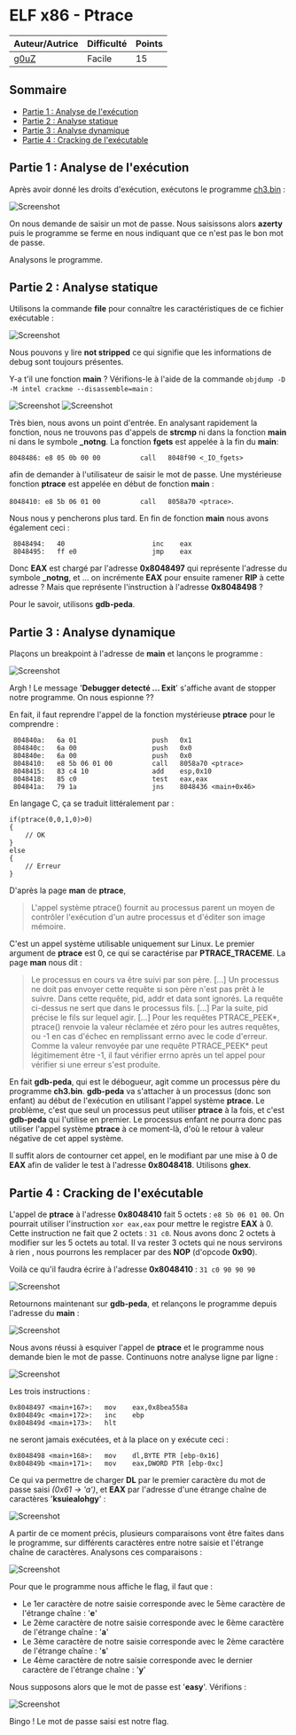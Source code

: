 # ELF x86 - Ptrace

| Auteur/Autrice | Difficulté | Points |
|----------------|------------|--------|
|     [g0uZ](https://www.root-me.org/g0uZ?lang=fr)       |Facile|   15    |     

## Sommaire
- [Partie 1 : Analyse de l'exécution](https://github.com/0xS3GFAULT/CTF-WriteUps_Fr/tree/main/rootme/Cracking/Facile/ELF%20x86%20-%20Ptrace#partie-1--analyse-de-lex%C3%A9cution)
- [Partie 2 : Analyse statique](https://github.com/0xS3GFAULT/CTF-WriteUps_Fr/tree/main/rootme/Cracking/Facile/ELF%20x86%20-%20Ptrace#partie-2--analyse-statique)
- [Partie 3 : Analyse dynamique](https://github.com/0xS3GFAULT/CTF-WriteUps_Fr/tree/main/rootme/Cracking/Facile/ELF%20x86%20-%20Ptrace#partie-3--analyse-dynamique)
- [Partie 4 : Cracking de l'exécutable](https://github.com/0xS3GFAULT/CTF-WriteUps_Fr/tree/main/rootme/Cracking/Facile/ELF%20x86%20-%20Ptrace#partie-4--cracking-de-lex%C3%A9cutable)

## Partie 1 : Analyse de l'exécution

Après avoir donné les droits d'exécution, exécutons le programme [ch3.bin](https://github.com/0xS3GFAULT/CTF-WriteUps_Fr/blob/main/rootme/Cracking/Facile/ELF%20x86%20-%20Ptrace/ch3.bin) : 

![Screenshot](./assets/images/exec_ch3.png?raw=true)

On nous demande de saisir un mot de passe. Nous saisissons alors **azerty** puis le programme se ferme en nous indiquant que ce n'est pas le bon mot de passe. 

Analysons le programme.

## Partie 2 : Analyse statique

Utilisons la commande **file** pour connaître les caractéristiques de ce fichier exécutable : 

![Screenshot](./assets/images/file_ch3.png?raw=true)

Nous pouvons y lire **not stripped** ce qui signifie que les informations de debug sont toujours présentes. 

Y-a t'il une fonction **main** ?  Vérifions-le à l'aide de la commande ```objdump -D -M intel crackme --disassemble=main``` : 

![Screenshot](./assets/images/objdump_ch3_1.png?raw=true)
![Screenshot](./assets/images/objdump_ch3_2.png?raw=true)

Très bien, nous avons un point d'entrée. En analysant rapidement la fonction, nous ne trouvons pas d'appels de **strcmp** ni dans la fonction **main** ni dans le symbole **_notng**. La fonction **fgets** est appelée à la fin du **main**: 

```8048486:	e8 05 0b 00 00       	call   8048f90 <_IO_fgets>``` 

afin de demander à l'utilisateur de saisir le mot de passe. Une mystérieuse fonction **ptrace** est appelée en début de fonction **main** : 

```8048410:	e8 5b 06 01 00       	call   8058a70 <ptrace>```. 

Nous nous y pencherons plus tard. En fin de fonction **main** nous avons également ceci : 

```804848e:	8d 05 97 84 04 08    	lea    eax,ds:0x8048497
 8048494:	40                   	inc    eax
 8048495:	ff e0                	jmp    eax
 ```

Donc **EAX** est chargé par l'adresse **0x8048497** qui représente l'adresse du symbole **_notng**, et ... on incrémente **EAX** pour ensuite ramener **RIP** à cette adresse ? Mais que représente l'instruction à l'adresse **0x8048498** ?

Pour le savoir, utilisons **gdb-peda**.

## Partie 3 : Analyse dynamique

Plaçons un breakpoint à l'adresse de **main** et lançons le programme : 

![Screenshot](./assets/images/gdb_ch3_1.png?raw=true)

Argh ! Le message '**Debugger detecté ... Exit**' s'affiche avant de stopper notre programme. On nous espionne ??

En fait, il faut reprendre l'appel de la fonction mystérieuse **ptrace** pour le comprendre : 

```8048408:	6a 00                	push   0x0
 804840a:	6a 01                	push   0x1
 804840c:	6a 00                	push   0x0
 804840e:	6a 00                	push   0x0
 8048410:	e8 5b 06 01 00       	call   8058a70 <ptrace>
 8048415:	83 c4 10             	add    esp,0x10
 8048418:	85 c0                	test   eax,eax
 804841a:	79 1a                	jns    8048436 <main+0x46>
 ```

En langage C, ça se traduit littéralement par :

```
if(ptrace(0,0,1,0)>0)
{
	// OK
}
else
{
	// Erreur
}
```

D'après la page **man** de **ptrace**, 

> L'appel système ptrace() fournit au processus parent un moyen de contrôler l'exécution d'un autre processus et d'éditer son image mémoire.

C'est un appel système utilisable uniquement sur Linux. Le premier argument de **ptrace** est 0, ce qui se caractérise par **PTRACE_TRACEME**. La page **man** nous dit : 

> Le processus en cours va être suivi par son père. [...] Un processus ne doit pas envoyer cette requête si son père n'est pas prêt à le suivre. Dans cette requête, pid, addr et data sont ignorés. La requête ci-dessus ne sert que dans le processus fils. [...] Par la suite, pid précise le fils sur lequel agir. [...] Pour les requêtes PTRACE_PEEK*, ptrace() renvoie la valeur réclamée et zéro pour les autres requêtes, ou -1 en cas d'échec en remplissant errno avec le code d'erreur. Comme la valeur renvoyée par une requête PTRACE_PEEK* peut légitimement être -1, il faut vérifier errno après un tel appel pour vérifier si une erreur s'est produite.  

En fait **gdb-peda**, qui est le débogueur, agit comme un processus père du programme **ch3.bin**. **gdb-peda** va s'attacher à un processus (donc son enfant) au début de l'exécution en utilisant l'appel système **ptrace**. Le problème, c'est que seul un processus peut utiliser **ptrace** à la fois, et c'est **gdb-peda** qui l'utilise en premier. Le processus enfant ne pourra donc pas utiliser l'appel système **ptrace** à ce moment-là, d'où le retour à valeur négative de cet appel système.

Il suffit alors de contourner cet appel, en le modifiant par une mise à 0 de **EAX** afin de valider le test à l'adresse **0x8048418**. Utilisons **ghex**.

## Partie 4 : Cracking de l'exécutable

L'appel de **ptrace** à l'adresse **0x8048410** fait 5 octets : ```e8 5b 06 01 00```. On pourrait utiliser l'instruction ```xor eax,eax``` pour mettre le registre **EAX** à 0. Cette instruction ne fait que 2 octets : ```31 c0```. Nous avons donc 2 octets à modifier sur les 5 octets au total. Il va rester 3 octets qui ne nous servirons à rien , nous pourrons les remplacer par des **NOP** (d'opcode **0x90**).

Voilà ce qu'il faudra écrire à l'adresse **0x8048410** : ```31 c0 90 90 90```

![Screenshot](./assets/images/ghex_ch3.png?raw=true)

Retournons maintenant sur **gdb-peda**, et relançons le programme depuis l'adresse du **main** :

![Screenshot](./assets/images/gdb_ch3_2.png?raw=true)

Nous avons réussi à esquiver l'appel de **ptrace** et le programme nous demande bien le mot de passe. Continuons notre analyse ligne par ligne : 

![Screenshot](./assets/images/gdb_ch3_3.png?raw=true)

Les trois instructions :

```
0x8048497 <main+167>:	mov    eax,0x8bea558a
0x804849c <main+172>:	inc    ebp
0x804849d <main+173>:	hlt
```

ne seront jamais exécutées, et à la place on y exécute ceci :

```
0x8048498 <main+168>:	mov    dl,BYTE PTR [ebp-0x16]
0x804849b <main+171>:	mov    eax,DWORD PTR [ebp-0xc]
```

Ce qui va permettre de charger **DL** par le premier caractère du mot de passe saisi *(0x61 -> 'a')*, et **EAX** par l'adresse d'une étrange chaîne de caractères '**ksuiealohgy**' : 

![Screenshot](./assets/images/gdb_ch3_4.png?raw=true)

A partir de ce moment précis, plusieurs comparaisons vont être faites dans le programme, sur différents caractères entre notre saisie et l'étrange chaîne de caractères. Analysons ces comparaisons : 

![Screenshot](./assets/images/gdb_ch3_5.png?raw=true)

Pour que le programme nous affiche le flag, il faut que :
- Le 1er caractère de notre saisie corresponde avec le 5ème caractère de l'étrange chaîne : '**e**'
- Le 2ème caractère de notre saisie corresponde avec le 6ème caractère de l'étrange chaîne : '**a**'
- Le 3ème caractère de notre saisie corresponde avec le 2ème caractère de l'étrange chaîne : '**s**'
- Le 4ème caractère de notre saisie corresponde avec le dernier caractère de l'étrange chaîne : '**y**'

Nous supposons alors que le mot de passe est '**easy**'. Vérifions : 

![Screenshot](./assets/images/flag_ch3.png?raw=true)

Bingo ! Le mot de passe saisi est notre flag.
